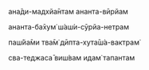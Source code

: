 ана̄ди-мадхйа̄нтам ананта-вӣрйам

ананта-ба̄хум̇ ш́аш́и-сӯрйа-нетрам

паш́йа̄ми тва̄м̇ дӣпта-хута̄ш́а-вактрам̇

сва-теджаса̄ виш́вам идам̇ тапантам